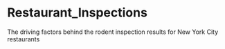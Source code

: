 # Restaurant_Inspections
The driving factors behind the rodent inspection results for New York City restaurants 

